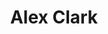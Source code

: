 ---
title: "Alex Clark"
presenter_id: alex_clark
layout: member_all_publications
permalink: /member_full_publications/:presenter_id/
---